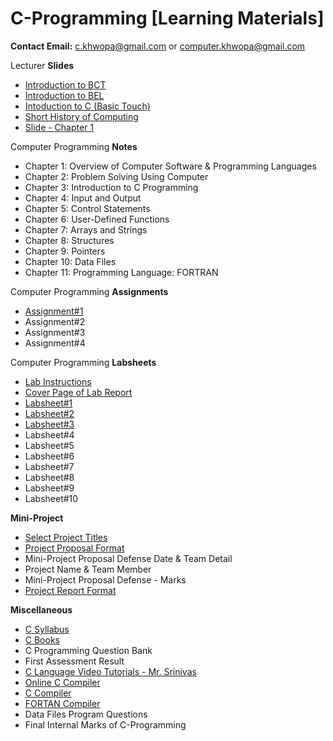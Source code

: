 # C-Programming [Learning Materials]

**Contact Email:** c.khwopa@gmail.com or computer.khwopa@gmail.com

Lecturer **Slides**
- [Introduction to BCT](https://github.com/KCE/C/blob/master/BCT_Computer_Engineering.pdf)
- [Introduction to BEL](https://github.com/KCE/C/blob/master/BEL_Electrical_Engineering.pdf)
- [Intoduction to C (Basic Touch)](https://github.com/KCE/C/blob/master/Introduction_to_C_Programming.pdf)
- [Short History of Computing](https://github.com/KCE/C/blob/master/Short_History_of_Computing.pdf)
- [Slide - Chapter 1](https://github.com/KCE/C/blob/master/Ch1_Overview_of_Computer_Software_and_Programming_Language.pdf)

Computer Programming **Notes**
- Chapter 1: Overview of Computer Software & Programming Languages
- Chapter 2: Problem Solving Using Computer
- Chapter 3: Introduction to C Programming
- Chapter 4: Input and Output
- Chapter 5: Control Statements
- Chapter 6: User-Defined Functions
- Chapter 7: Arrays and Strings
- Chapter 8: Structures
- Chapter 9: Pointers
- Chapter 10: Data Files
- Chapter 11: Programming Language: FORTRAN

Computer Programming **Assignments**
- [Assignment#1](https://github.com/KCE/C/blob/master/Assignment_1.pdf)
- Assignment#2
- Assignment#3
- Assignment#4

Computer Programming **Labsheets**
- [Lab Instructions](https://github.com/KCE/C/blob/master/Lab_Instructions.pdf)
- [Cover Page of Lab Report](https://github.com/KCE/C/blob/master/Cover_Page_of_Lab_Report.pdf)
- [Labsheet#1](https://github.com/KCE/C/blob/master/Labsheet_1.pdf)
- [Labsheet#2](https://github.com/KCE/C/blob/master/Labsheet_2.pdf)
- [Labsheet#3](https://github.com/KCE/C/blob/master/Labsheet_3.pdf)
- Labsheet#4
- Labsheet#5
- Labsheet#6
- Labsheet#7
- Labsheet#8
- Labsheet#9
- Labsheet#10

**Mini-Project**
- [Select Project Titles](https://github.com/KCE/C/issues/7)
- [Project Proposal Format](https://drive.google.com/file/d/11KNobMxoK8ZKB7KVQtDs2XODqlxrJpbb/view?usp=sharing)
- Mini-Project Proposal Defense Date & Team Detail
- Project Name & Team Member
- Mini-Project Proposal Defense - Marks
- [Project Report Format](https://drive.google.com/file/d/1EdgNBNvSogAdGpSETENOCaqPf_zmEEuv/view?usp=sharing)

**Miscellaneous**
- [C Syllabus](https://github.com/KCE/C/blob/master/C_Programming_Syllabus.pdf)
- [C Books](https://github.com/KCE/C/issues/9)
- C Programming Question Bank
- First Assessment Result
- [C Language Video Tutorials - Mr. Srinivas](https://www.youtube.com/watch?v=si-KFFOW2gw&list=PLVlQHNRLflP8IGz6OXwlV_lgHgc72aXlh)
- [Online C Compiler](https://www.tutorialspoint.com/compile_c_online.php)
- [C Compiler](https://drive.google.com/file/d/1-eYRHzm8VQVWHH7hs-ZxZ7iWLxC0jY6F/view?usp=sharing)
- [FORTAN Compiler](https://drive.google.com/file/d/1B4kzcTUbM60qSxlhalj8kbIxItseH4H2/view?usp=sharing)
- Data Files Program Questions
- Final Internal Marks of C-Programming
